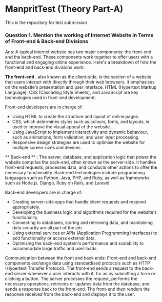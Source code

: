 # ManpritTest (Theory Part-A)
This is the repository for test submission

###  Question 1. Mention the working of Internet Website in Terms of Front-end & Back-end Divisions
Ans: A typical internet website has two major components: the front-end and the back-end. These components work together to offer users with a functional and engaging online experience. Here's a breakdown of how the front-end and back-end divisions work:

**The front-end** , also known as the client-side, is the section of a website that users interact with directly through their web browsers. It emphasises on the website's presentation and user interface. HTML (Hypertext Markup Language), CSS (Cascading Style Sheets), and JavaScript are key technologies used in front-end development.

Front-end developers are in charge of:

* Using HTML to create the structure and layout of online pages.
* CSS, which determines styles such as colours, fonts, and layouts, is used to improve the visual appeal of the website.
* Using JavaScript to implement interactivity and dynamic behaviour, such as animations, form validation, and user input processing.
* Responsive design strategies are used to optimise the website for multiple screen sizes and devices.

** Back-end ** :
The server, database, and application logic that power the website comprise the back-end, often known as the server-side. It handles front-end requests, processes data, and conducts other actions to offer the necessary functionality. Back-end technologies include programming languages such as Python, Java, PHP, and Ruby, as well as frameworks such as Node.js, Django, Ruby on Rails, and Laravel.

Back-end developers are in charge of:
* Creating server-side apps that handle client requests and respond appropriately.
* Developing the business logic and algorithms required for the website's functionality.
* Connecting to databases, storing and retrieving data, and maintaining data security are all part of the job.
* Using external services or APIs (Application Programming Interfaces) to add functionality or access external data.
* Optimising the back-end system's performance and scalability to accommodate large traffic and user loads.

Communication between the front and back ends:
Front-end and back-end components exchange data using standardised protocols such as HTTP (Hypertext Transfer Protocol). The front-end sends a request to the back-end server whenever a user interacts with it, for as by submitting a form or clicking a button. The server processes the request, performs the necessary operations, retrieves or updates data from the database, and sends a response back to the front-end. The front-end then renders the response received from the back-end and displays it to the user.

